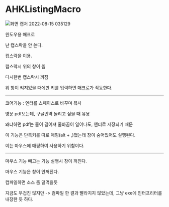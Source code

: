 # AHKListingMacro

![화면 캡처 2022-08-15 035129](https://user-images.githubusercontent.com/72921481/184676997-4b4f9546-22b9-4f96-b17b-e9e14725a413.jpg)

윈도우용 매크로

난 캡스락을 안 쓴다.

캡스락을 이용.

캡스락시 위의 창이 뜸

다시한번 캡스락시 꺼짐

위 창이 켜져있을 때에만 키를 입력하면 매크로가 작동한다.

-----------------------------------------

코어기능 : 엔터를 스페이스로 바꾸며 복사

영문 pdf보는데, 구글번역 돌리고 싶을 때 유용

왜냐하면 pdf는 줄이 길어져 줄바꿈이 일어나도, 엔터로 저장되기 때문

이 기능은 단축키를 따로 매핑(alt + ,)했는데 창이 숨어있어도 실행된다.

이는 마우스에 매핑하여 사용하기 위함이다.

----------------------------------------------------

마우스 기능 빼고는 기능 실행시 창이 꺼진다.

마우스 기능은 창이 안꺼진다.

컴파일하면 소스 좀 덜먹을듯

지금도 무겁진 않지만
-> 컴파일 한 결과 빨라지지 않았는데, 그냥 exe에 인터프리터를 내장한 듯 하다.
